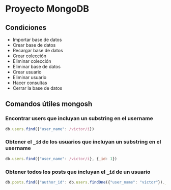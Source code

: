 # Proyecto MongoDB

## Condiciones

- Importar base de datos
- Crear base de datos
- Recargar base de datos
- Crear colección
- Eliminar colección
- Eliminar base de datos
- Crear usuario
- Eliminar usuario
- Hacer consultas
- Cerrar la base de datos

## Comandos útiles mongosh

### Encontrar users que incluyan un substring en el username
```javascript
db.users.find({"user_name": /victor/i})
```

### Obtener el `_id` de los usuarios que incluyan un substring en el username
```javascript
db.users.find({"user_name": /victor/i}, {_id: 1})
```

### Obtener todos los posts que incluyan el `_id` de un usuario
```javascript
db.posts.find({"author_id": db.users.findOne({"user_name": "victor"})._id})
```
